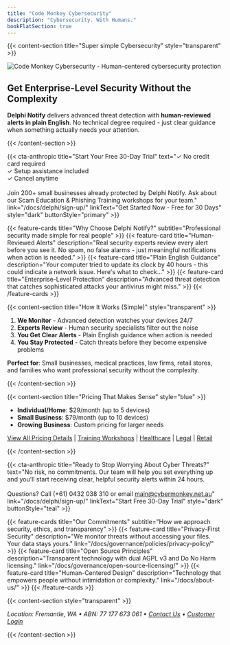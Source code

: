 ```yaml
---
title: "Code Monkey Cybersecurity"
description: "Cybersecurity. With Humans."
bookFlatSection: true
---
```


{{< content-section title="Super simple Cybersecurity" style="transparent" >}}

![Code Monkey Cybersecurity - Human-centered cybersecurity protection](/images/cover_puppy_moni_monkey_optimized.jpg)

## Get Enterprise-Level Security Without the Complexity

**Delphi Notify** delivers advanced threat detection with **human-reviewed alerts in plain English**. No technical degree required - just clear guidance when something actually needs your attention.

{{< /content-section >}}

{{< cta-anthropic 
  title="Start Your Free 30-Day Trial" 
  text="✓ No credit card required<br>✓ Setup assistance included<br>✓ Cancel anytime<br><br>Join 200+ small businesses already protected by Delphi Notify. Ask about our Scam Education & Phishing Training workshops for your team."
  link="/docs/delphi/sign-up/" 
  linkText="Get Started Now - Free for 30 Days"
  style="dark"
  buttonStyle="primary" >}}

{{< feature-cards title="Why Choose Delphi Notify?" subtitle="Professional security made simple for real people" >}}
  {{< feature-card 
    title="Human-Reviewed Alerts" 
    description="Real security experts review every alert before you see it. No spam, no false alarms - just meaningful notifications when action is needed." >}}
  {{< feature-card 
    title="Plain English Guidance" 
    description="Your computer tried to update its clock by 40 hours - this could indicate a network issue. Here's what to check..." >}}
  {{< feature-card 
    title="Enterprise-Level Protection" 
    description="Advanced threat detection that catches sophisticated attacks your antivirus might miss." >}}
{{< /feature-cards >}}

{{< content-section title="How It Works (Simple)" style="transparent" >}}

1. **We Monitor** - Advanced detection watches your devices 24/7
2. **Experts Review** - Human security specialists filter out the noise  
3. **You Get Clear Alerts** - Plain English guidance when action is needed
4. **You Stay Protected** - Catch threats before they become expensive problems

**Perfect for**: Small businesses, medical practices, law firms, retail stores, and families who want professional security without the complexity.

{{< /content-section >}}

{{< content-section title="Pricing That Makes Sense" style="blue" >}}

- **Individual/Home**: $29/month (up to 5 devices)
- **Small Business**: $79/month (up to 10 devices)  
- **Growing Business**: Custom pricing for larger needs

[View All Pricing Details](/docs/pricing/) | [Training Workshops](/docs/training/) | [Healthcare](/docs/industries/healthcare/) | [Legal](/docs/industries/legal/) | [Retail](/docs/industries/retail/)

{{< /content-section >}}

{{< cta-anthropic 
  title="Ready to Stop Worrying About Cyber Threats?" 
  text="No risk, no commitments. Our team will help you set everything up and you'll start receiving clear, helpful security alerts within 24 hours.<br><br>Questions? Call (+61) 0432 038 310 or email main@cybermonkey.net.au"
  link="/docs/delphi/sign-up/" 
  linkText="Start Free 30-Day Trial"
  style="dark"
  buttonStyle="teal" >}}

{{< feature-cards title="Our Commitments" subtitle="How we approach security, ethics, and transparency" >}}
  {{< feature-card 
    title="Privacy-First Security" 
    description="We monitor threats without accessing your files. Your data stays yours." 
    link="/docs/governance/policies/privacy-policy/" >}}
  {{< feature-card 
    title="Open Source Principles" 
    description="Transparent technology with dual AGPL v3 and Do No Harm licensing." 
    link="/docs/governance/open-source-licensing/" >}}
  {{< feature-card 
    title="Human-Centered Design" 
    description="Technology that empowers people without intimidation or complexity." 
    link="/docs/about-us/" >}}
{{< /feature-cards >}}

{{< content-section style="transparent" >}}

*Location: Fremantle, WA • ABN: 77 177 673 061 • [Contact Us](/docs/contact/) • [Customer Login](/docs/login/)*

{{< /content-section >}}